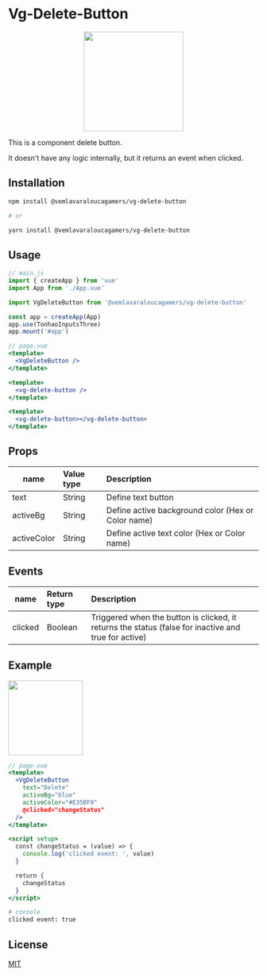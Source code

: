 # Vg-Delete-Button
<p align="center">
  <img src="https://github.com/VemLavarALoucaGamers/vlalg-frontend-components/raw/main/vue-components/vg-delete-button/images/example.gif" width="200">
</p>

This is a component delete button.

It doesn't have any logic internally, but it returns an event when clicked.

## Installation

```bash
npm install @vemlavaraloucagamers/vg-delete-button

# or

yarn install @vemlavaraloucagamers/vg-delete-button
```

## Usage
```js
// main.js
import { createApp } from 'vue'
import App from './App.vue'

import VgDeleteButton from '@vemlavaraloucagamers/vg-delete-button'

const app = createApp(App)
app.use(TonhaoInputsThree)
app.mount('#app')
```

```jsx
// page.vue
<template>
  <VgDeleteButton />
</template>

<template>
  <vg-delete-button />
</template>

<template>
  <vg-delete-button></vg-delete-button>
</template>
```

## Props

| name    | Value type | Description |
| ------- | :--------- | :---------------------------- |
| text    | String | Define text button |
| activeBg | String | Define active background color (Hex or Color name) |
| activeColor | String | Define active text color (Hex or Color name) |

## Events

| name    | Return type | Description |
| ------- | :--------- | :---------------------------- |
| clicked | Boolean | Triggered when the button is clicked, it returns the status (false for inactive and true for active) |

## Example

<p align="left">
  <img src="https://github.com/VemLavarALoucaGamers/vlalg-frontend-components/raw/main/vue-components/vg-delete-button/images/props_example.png" width="150">
</p>

```jsx
// page.vue
<template>
  <VgDeleteButton
    text="Delete"
    activeBg="blue"
    activeColor="#E35BF9"
    @clicked="changeStatus"
  />
</template>

<script setup>
  const changeStatus = (value) => {
    console.log('clicked event: ', value)
  }

  return {
    changeStatus
  }
</script>
```

```bash
# console
clicked event: true
```

## License

[MIT](http://opensource.org/licenses/MIT)
